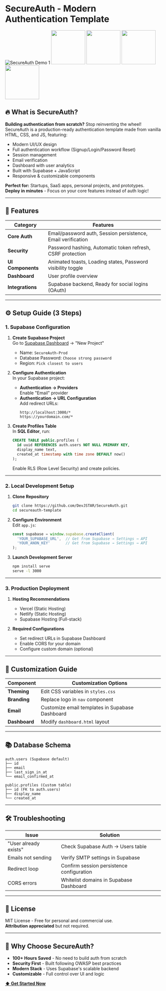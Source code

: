 # SecureAuth - Modern Authentication Template

![SecureAuth Demo 1](https://i.imgur.com/3Tq3dv3.png)
<img src="https://i.imgur.com/Z9fKAir.png" height="110px" width="auto"> <img src="https://i.imgur.com/fVc7vcx.png" height="110px" width="auto">
<img src="https://i.imgur.com/62jrYwD.png" height="110px" width="auto"> <img src="https://i.imgur.com/Za7V1SC.png" height="110px" width="auto">

## 🔥 What is SecureAuth?

**Building authentication from scratch?** Stop reinventing the wheel!  
SecureAuth is a production-ready authentication template made from vanilla HTML, CSS, and JS, featuring:

- Modern UI/UX design
- Full authentication workflow (Signup/Login/Password Reset)
- Session management
- Email verification
- Dashboard with user analytics
- Built with Supabase + JavaScript
- Responsive & customizable components

**Perfect for:** Startups, SaaS apps, personal projects, and prototypes.  
**Deploy in minutes** - Focus on your core features instead of auth logic!

---

## 🚀 Features

| Category          | Features                                                                 |
|-------------------|--------------------------------------------------------------------------|
| **Core Auth**      | Email/password auth, Session persistence, Email verification            |
| **Security**       | Password hashing, Automatic token refresh, CSRF protection              |
| **UI Components**  | Animated toasts, Loading states, Password visibility toggle             |
| **Dashboard**      | User profile overview                                                   |
| **Integrations**   | Supabase backend, Ready for social logins (OAuth)                       |

---

## ⚙️ Setup Guide (3 Steps)

### 1. Supabase Configuration

1. **Create Supabase Project**  
   Go to [Supabase Dashboard](https://supabase.com/dashboard) → "New Project"  
   - Name: `SecureAuth-Prod`
   - Database Password: `Choose strong password`
   - Region: `Pick closest to users`

2. **Configure Authentication**  
   In your Supabase project:  
   - **Authentication → Providers**  
     Enable "Email" provider
   - **Authentication → URL Configuration**  
     Add redirect URLs:
     ```text
     http://localhost:3000/*  
     https://yourdomain.com/*
     ```

3. **Create Profiles Table**  
   In **SQL Editor**, run:
   ```sql
   CREATE TABLE public.profiles (
     id uuid REFERENCES auth.users NOT NULL PRIMARY KEY,
     display_name text,
     created_at timestamp with time zone DEFAULT now()
   );
   ```
   Enable RLS (Row Level Security) and create policies.

---

### 2. Local Development Setup

1. **Clone Repository**
   ```bash
   git clone https://github.com/DevJSTAR/SecureAuth.git
   cd secureauth-template
   ```

2. **Configure Environment**  
   Edit `app.js`:
   ```javascript
   const supabase = window.supabase.createClient(
     'YOUR_SUPABASE_URL',  // Get from Supabase → Settings → API
     'YOUR_ANON_KEY'       // Get from Supabase → Settings → API
   );
   ```

3. **Launch Development Server**  
   ```bash
   npm install serve
   serve -l 3000
   ```

---

### 3. Production Deployment

1. **Hosting Recommendations**  
   - Vercel (Static Hosting)  
   - Netlify (Static Hosting)  
   - Supabase Hosting (Full-stack)

2. **Required Configurations**  
   - Set redirect URLs in Supabase Dashboard  
   - Enable CORS for your domain  
   - Configure custom domain (optional)

---

## 🎨 Customization Guide

| Component         | Customization Options                                  |
|-------------------|--------------------------------------------------------|
| **Theming**       | Edit CSS variables in `styles.css`                     |
| **Branding**      | Replace logo in `nav` component                        |
| **Email**         | Customize email templates in Supabase Dashboard        |
| **Dashboard**     | Modify `dashboard.html` layout                         |

---

## 📚 Database Schema

```text
auth.users (Supabase default)  
├── id  
├── email  
├── last_sign_in_at  
└── email_confirmed_at  

public.profiles (Custom table)  
├── id (FK to auth.users)  
├── display_name  
└── created_at  
```

---

## 🛠️ Troubleshooting

| Issue                      | Solution                                  |
|----------------------------|-------------------------------------------|
| "User already exists"      | Check Supabase Auth → Users table         |
| Emails not sending         | Verify SMTP settings in Supabase          |
| Redirect loop              | Confirm session persistence configuration |
| CORS errors                | Whitelist domains in Supabase Dashboard   |

---

## 📜 License

MIT License - Free for personal and commercial use.  
**Attribution appreciated** but not required.

---

## 🌟 Why Choose SecureAuth?

- **100+ Hours Saved** - No need to build auth from scratch
- **Security First** - Built following OWASP best practices
- **Modern Stack** - Uses Supabase's scalable backend
- **Customizable** - Full control over UI and logic

**[⬆️ Get Started Now](#-setup-guide-3-steps)**
